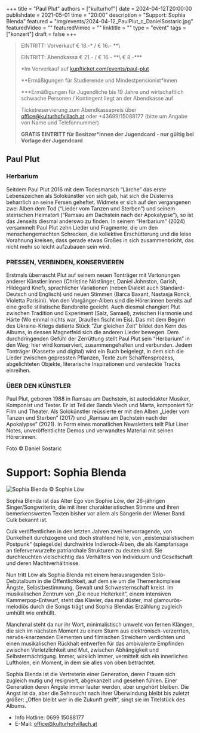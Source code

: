 +++
title = "Paul Plut"
authors = ["kulturhof"]
date = 2024-04-12T20:00:00
publishdate = 2021-05-01
time = "20:00"
description = "Support: Sophia Blenda"
featured = "img/events/2024-04-12_PaulPlut_c_DanielSostaric.jpg"
featuredVideo = ""
featuredVimeo = ""
linktitle = ""
type = "event"
tags = ["konzert"]
draft = false
+++

> EINTRITT: Vorverkauf € 18.-\* / € 16.- *\*\
> 
> EINTRITT: Abendkassa € 21.- / € 16.- *\*\ € 8.-\*\*\*
>
> \*Im Vorverkauf auf [kupfticket.com/events/paul-plut](https://kupfticket.com/events/paul-plut)
>
> \*\*Ermäßigungen für Studierende und Mindestpensionist\*innen
> 
> \*\*\*Ermäßigungen für Jugendliche bis 19 Jahre und wirtschaftlich schwache Personen / Kontingent liegt an der Abendkasse auf
>
> Ticketreservierung zum Abendkassapreis über office@kulturhofvillach.at oder +43699/15088177 (bitte um Angabe von Name und Telefonnummer) 
>
> **GRATIS EINTRITT für Besitzer\*innen der Jugendcard - nur gültig bei Vorlage der Jugendcard**



## Paul Plut
### Herbarium

Seitdem Paul Plut 2016 mit dem Todesmarsch “Lärche” das
erste Lebenszeichen als Solokünstler von sich gab, hat sich
die Düsternis beharrlich an seine Fersen geheftet. Widmete er
sich auf den vergangenen zwei Alben dem Tod (“Lieder vom
Tanzen und Sterben”) und seinem steirischen Heimatort
(“Ramsau am Dachstein nach der Apokalypse”), so ist das
Jenseits diesmal anderswo zu finden.
In seinem “Herbarium” (2024) versammelt Paul Plut zehn
Lieder und Fragmente, die um den menschengemachten
Schrecken, die kollektive Erschütterung und die leise
Vorahnung kreisen, dass gerade etwas Großes in sich
zusammenbricht, das nicht mehr so leicht aufzubauen sein
wird.

### PRESSEN, VERBINDEN, KONSERVIEREN
Erstmals überrascht Plut auf seinem neuen Tonträger mit
Vertonungen anderer Künstler:innen (Christine Nöstlinger,
Daniel Johnston, Garish, Hildegard Knef), sprachlicher
Variationen (neben Dialekt auch Standard-Deutsch und
Englisch) und neuen Stimmen (Barca Baxant, Nastasja Ronck,
Violetta Parisini). Von den Vorgänger-Alben sind die
Hörer:innen bereits auf eine große stilistische Bandbreite
geeicht. Auch diesmal changiert Plut zwischen Tradition und
Experiment (Salz, Samael), zwischen Harmonie und Härte (Wo
einmal nichts war, Draußen fischt im Eis). Das mit dem Beginn
des Ukraine-Kriegs datierte Stück “Zur gleichen Zeit” bildet
den Kern des Albums, in dessen Magnetfeld sich die anderen
Lieder bewegen.
Dem durchdringenden Gefühl der Zerrüttung stellt Paul Plut
sein “Herbarium” in den Weg; hier wird konserviert,
zusammengehalten und verbunden. Jedem Tonträger
(Kassette und digital) wird ein Buch beigelegt, in dem sich die
Lieder zwischen gepressten Pflanzen, Texte zum
Schaffensprozess, abgelichteten Objekte, literarische
Inspirationen und versteckte Tracks einreihen.

### ÜBER DEN KÜNSTLER
Paul Plut, geboren 1988 in Ramsau am Dachstein, ist
autodidakter Musiker, Komponist und Texter. Er ist Teil der
Bands Viech und Marta, komponiert für Film und Theater. Als
Solokünstler reüssierte er mit den Alben „Lieder vom Tanzen
und Sterben” (2017) und „Ramsau am Dachstein nach der
Apokalypse” (2021). In Form eines monatlichen Newsletters
teilt Plut Liner Notes, unveröffentlichte Demos und verwandtes
Material mit seinen Hörer:innen.

Foto © Daniel Sostaric

# Support: Sophia Blenda

![Sophia Blenda](/img/events/2024-04-12_SophiaBlenda_c_SophieLöw.jpg)
© Sophie Löw

Sophia Blenda ist das Alter Ego von Sophie Löw, der 26-jährigen Singer/Songwriterin, die mit ihrer charakteristischen Stimme und ihren bemerkenswerten Texten bisher vor allem als Sängerin der Wiener Band Culk bekannt ist. 

Culk veröffentlichen in den letzten Jahren zwei hervorragende, von Dunkelheit durchzogene und doch strahlend helle, von „existenzialistischem Postpunk“ (spiegel.de) durchwirkte Indierock-Alben, die als Kampfansage an tieferverwurzelte patriarchale Strukturen zu deuten sind. Sie durchleuchten vielschichtig das Verhältnis von Individuum und Gesellschaft und deren Machtverhältnisse.

Nun tritt Löw als Sophia Blenda mit einem herausragenden Solo-Debütalbum in die
Öffentlichkeit, auf dem sie um die Themenkomplexe Ängste, Selbstbestimmung, Gewalt
und Schwesternschaft kreist. Im musikalischen Zentrum von „Die neue Heiterkeit“, einem
intensiven Kammerpop-Entwurf, steht das Klavier, das mal düster, mal glamourös-
melodiös durch die Songs trägt und Sophia Blendas Erzählung zugleich umhüllt wie
enthüllt.

Manchmal steht da nur ihr Wort, minimalistisch umweht von fernen Klängen, die sich im
nächsten Moment zu einem Sturm aus elektronisch-verzerrten, nervös-knarzenden
Elementen und filmischen Streichern verdichten und einen musikalischen Rückhalt
entwerfen für das ambivalente Empfinden zwischen Verletzlichkeit und Mut, zwischen
Abhängigkeit und Selbstermächtigung. Immer, wirklich immer, vermittelt sich ein
innerliches Luftholen, ein Moment, in dem sie alles von oben betrachtet.

Sophia Blenda ist die Vertreterin einer Generation, deren Frauen sich zugleich mutig und resigniert, abgekanzelt und gesehen fühlen. Einer Generation deren Ängste immer lauter werden, aber ungehört bleiben. Die Angst ist da, aber die Sehnsucht nach ihrer Überwindung bleibt bis zuletzt größer: „Offen bleibt wer in die Zukunft greift“, singt sie im Titelstück des Albums.

- Info Hotline: 0699 15088177 
- E-Mail: office@kulturhofvillach.at
